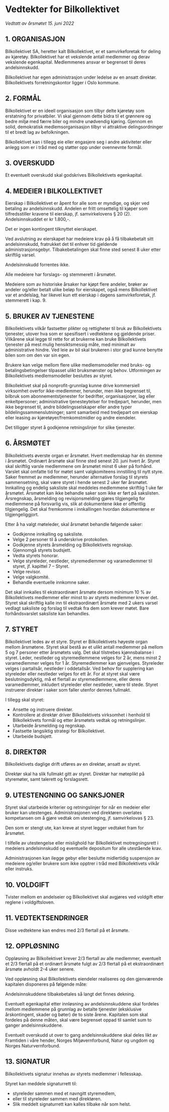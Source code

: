 Vedtekter for Bilkollektivet
============================

_Vedtatt av årsmøtet 15. juni 2022_

## 1. ORGANISASJON

Bilkollektivet SA, heretter kalt Bilkollektivet, er et samvirkeforetak for
deling av kjøretøy. Bilkollektivet har et vekslende antall medlemmer og derav
vekslende egenkapital. Medlemmenes ansvar er begrenset til deres andelsinnskudd.

Bilkollektivet har egen administrasjon under ledelse av en ansatt direktør.
Bilkollektivets forretningskontor ligger i Oslo kommune.


## 2. FORMÅL

Bilkollektivet er en ideell organisasjon som tilbyr delte kjøretøy som
erstatning for privatbiler. Vi skal gjennom dette bidra til et grønnere og bedre
miljø med færre biler og mindre unødvendig kjøring. Gjennom en solid,
demokratisk medlemsorganisasjon tilbyr vi attraktive delingsordninger til et
bredt lag av befolkningen.

Bilkollektivet kan i tillegg eie eller engasjere seg i andre aktiviteter eller
anlegg som er i tråd med og støtter opp under ovennevnte formål.


## 3. OVERSKUDD

Et eventuelt overskudd skal godskrives Bilkollektivets egenkapital.


## 4. MEDEIER I BILKOLLEKTIVET

Eierskap i Bilkollektivet er åpent for alle som er myndige, og skjer ved
betaling av andelsinnskudd. Andelen er fritt omsettelig til kjøper som
tilfredsstiller kravene til eierskap, jf. samvirkelovens § 20 (2).
Andelsinnskuddet er kr 1.800,-.

Det er ingen kontingent tilknyttet eierskapet.

Ved avslutning av eierskapet har medeiere krav på å få tilbakebetalt sitt
andelsinnskudd, fratrukket det til enhver tid gjeldende administrasjonsgebyr.
Tilbakebetalingen skal finne sted senest 8 uker etter skriftlig varsel.

Andelsinnskudd forrentes ikke.

Alle medeiere har forslags- og stemmerett i årsmøtet.

Medeiere som av historiske årsaker har kjøpt flere andeler, brøker av andeler
og/eller betalt ulike beløp for eierskapet, også mens Bilkollektivet var et
andelslag, har likevel kun ett eierskap i dagens samvirkeforetak, jf. stemmerett
i kap. 9.


## 5. BRUKER AV TJENESTENE

Bilkollektivets vilkår fastsetter plikter og rettigheter til bruk av
Bilkollektivets tjenester, utover hva som er spesifisert i vedtektene og
gjeldende priser. Vilkårene skal legge til rette for at brukerne kan bruke
Bilkollektivets tjenester på mest mulig hensiktsmessig måte, med minimalt av
administrative hindre. Ved leie av bil skal brukeren i stor grad kunne benytte
bilen som om den var sin egen.

Brukere kan velge mellom flere ulike medlemsmodeller med bruks- og
betalingsbetingelser tilpasset ulikt bruksmønster og behov. Utformingen av
Bilkollektivets medlemsmodeller besluttes av styret.

Bilkollektivet skal på nonprofit-grunnlag kunne drive kommersiell virksomhet
overfor ikke-medlemmer, herunder, men ikke begrenset til, bilbruk som
abonnementstjenester for bedrifter, organisasjoner, lag eller enkeltpersoner;
administrative tjenesteytelser for tredjepart, herunder, men ikke begrenset til,
andre bildelingsselskaper eller andre typer bildelingssammenslutninger; samt
samarbeid med tredjepart om eierskap eller leasing av kjøretøyer/fremkomstmidler
og andre eiendeler.

Det tilligger styret å godkjenne retningslinjer for slike tjenester.


## 6. ÅRSMØTET

Bilkollektivets øverste organ er årsmøtet. Hvert medlemskap har én stemme i
årsmøtet. Ordinært årsmøte skal finne sted senest 20. juni hvert år. Styret skal
skriftlig varsle medlemmene om årsmøtet minst 6 uker på forhånd. Varslet skal
omfatte tid for møtet samt valgkomiteens innstilling til nytt styre. Saker
fremmet av medlemmer, herunder alternative forslag til styrets sammensetning,
skal være styret i hende senest 2 uker før årsmøtet. Innkalling og endelig
saksliste skal meddeles medlemmene skriftlig 1 uke før årsmøtet. Årsmøtet kan
ikke behandle saker som ikke er ført på sakslisten. Årsregnskap, årsmelding og
revisjonsmelding gjøres tilgjengelig for medlemmene på forsvarlig vis, slik at
dokumentene ikke er offentlig tilgjengelig. Det skal fremkomme i innkallingen
hvordan dokumentene er tilgjengeliggjort.

Etter å ha valgt møteleder, skal årsmøtet behandle følgende saker:

* Godkjenne innkalling og saksliste.
* Velge 2 personer til å underskrive protokollen.
* Godkjenne styrets årsmelding og Bilkollektivets regnskap.
* Gjennomgå styrets budsjett.
* Vedta styrets honorar.
* Velge styreleder, nestleder, styremedlemmer og varamedlemmer til styret, jf.
  kapittel 7 – Styret.
* Velge revisor.
* Velge valgkomité.
* Behandle eventuelle innkomne saker.

Det skal innkalles til ekstraordinært årsmøte dersom minimum 10 % av
Bilkollektivets medlemmer eller minst to av styrets medlemmer krever det. Styret
skal skriftlig kalle inn til ekstraordinært årsmøte med 2 ukers varsel vedlagt
saksliste og forslag til vedtak fra dem som krever møtet. Bare forhåndsvarslet
saksliste kan behandles.


## 7. STYRET

Bilkollektivet ledes av et styre. Styret er Bilkollektivets høyeste organ mellom
årsmøtene. Styret skal bestå av et ulikt antall medlemmer på mellom 5 og 7
personer etter årsmøtets valg. Det skal tilstrebes kjønnsbalanse i styret.
Leder, nestleder og styremedlemmene velges for 2 år, mens minst 2 varamedlemmer
velges for 1 år. Styremedlemmer kan gjenvelges. Styreleder velges i partallsår,
nestleder i oddetallsår. Ved behov for supplering kan styreleder eller nestleder
velges for ett år. For at styret skal være beslutningsdyktig, må et flertall av
styremedlemmene, eller deres varamedlemmer, inkludert styreleder eller
nestleder, være til stede. Styret instruerer direktør i saker som faller utenfor
dennes fullmakt.

I tillegg skal styret:

* Ansette og instruere direktør.
* Kontrollere at direktør driver Bilkollektivets virksomhet i henhold til
  Bilkollektivets formål og etter årsmøtets vedtak og retningslinjer.
* Utarbeide årsmelding og regnskap.
* Fastsette langsiktig strategi for Bilkollektivet.
* Utarbeide budsjett.


## 8. DIREKTØR

Bilkollektivets daglige drift utføres av en direktør, ansatt av styret.

Direktør skal ha slik fullmakt gitt av styret. Direktør har møteplikt på
styremøter, samt talerett og forslagsrett.


## 9. UTESTENGNING OG SANKSJONER

Styret skal utarbeide kriterier og retningslinjer for når en medeier eller
bruker kan utestenges. Administrasjonen ved direktøren overlates kompetansen om
å gjøre vedtak om utestenging, jf. samvirkelovas § 23.

Den som er stengt ute, kan kreve at styret legger vedtaket fram for årsmøtet.

I tilfelle av utestengelse eller mislighold har Bilkollektivet motregningsrett i
medeiers andelsinnskudd og eventuelle depositum for alle utestående krav.

Administrasjonen kan ilegge gebyr eller beslutte midlertidig suspensjon av
medeiere og/eller brukere som ikke opptrer i tråd med Bilkollektivets vilkår
eller instruks.


## 10. VOLDGIFT

Tvister mellom en andelseier og Bilkollektivet skal avgjøres ved voldgift etter
reglene i voldgiftsloven.


## 11. VEDTEKTSENDRINGER

Disse vedtektene kan endres med 2/3 flertall på et årsmøte.


## 12. OPPLØSNING

Oppløsning av Bilkollektivet krever 2/3 flertall av alle medlemmer, eventuelt et
2/3 flertall på et ordinært årsmøte fulgt av 2/3 flertall på et ekstraordinært
årsmøte avholdt 2-4 uker senere.

Ved oppløsning skal Bilkollektivets eiendeler realiseres og den gjenværende
kapitalen disponeres på følgende måte:

Andelsinnskuddene tilbakebetales så langt det finnes dekning.

Eventuelt egenkapital etter innløsning av andelsinnskuddene skal fordeles mellom
medlemmene på grunnlag av betalte tjenester (eksklusive årskontingent, skader og
bøter) de to siste årene. Kapitalen som skal fordeles på denne måten, skal være
begrenset oppad til samlet sum to ganger andelsinnskuddene.

Eventuelt overskudd ut over to gang andelsinnskuddene skal deles likt av
Framtiden i våre hender, Norges Miljøvernforbund, Natur og ungdom og Norges
Naturvernforbund.


## 13. SIGNATUR

Bilkollektivets signatur innehas av styrets medlemmer i fellesskap.

Styret kan meddele signaturrett til:

* styreleder sammen med et navngitt styremedlem,
* eller til styreleder sammen med direktøren.
* Slik meddelt signaturrett kan kalles tilbake når som helst.
